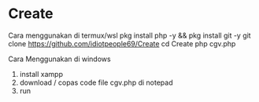 # Create
Cara menggunakan di termux/wsl
pkg install php -y && pkg install git -y
git clone https://github.com/idiotpeople69/Create
cd Create
php cgv.php

Cara Menggunakan di windows
1. install xampp
2. download / copas code file cgv.php di notepad
3. run
